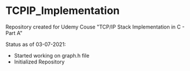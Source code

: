 # TCPIP_Implementation
Repository created for Udemy Couse "TCP/IP Stack Implementation in C - Part A"

Status as of 03-07-2021:
- Started working on graph.h file
- Initialized Repository